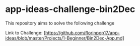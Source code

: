 # app-ideas-challenge-bin2Dec

This repository aims to solve the following challenge

Link to Challenge: [https://github.com/florinpop17/app-ideas/blob/master/Projects/1-Beginner/Bin2Dec-App.md]
